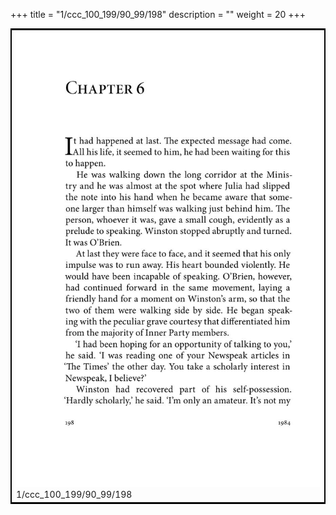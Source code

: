 +++
title = "1/ccc_100_199/90_99/198"
description = ""
weight = 20
+++

<table style="border:2px solid black;max-width:800px;max-height:800px;" 
><tr><td><img class="center-fit-jpg"
src="/jpg_/out_jpg_1984__198.jpg"  >1/ccc_100_199/90_99/198</img></td></tr></table>
